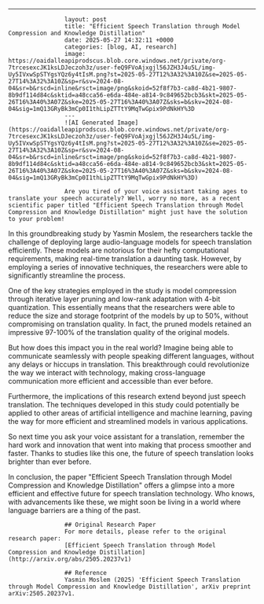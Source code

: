 ---
                    layout: post
                    title: "Efficient Speech Translation through Model Compression and Knowledge Distillation"
                    date: 2025-05-27 14:32:11 +0000
                    categories: [blog, AI, research]
                    image: https://oaidalleapiprodscus.blob.core.windows.net/private/org-7trcesexcJK1ksLDJeczoh3z/user-feQ9FVoAjxgjl56JZH3J4u5L/img-Uy5IVxwSpSTYgsYQz6y4tIsM.png?st=2025-05-27T12%3A32%3A10Z&se=2025-05-27T14%3A32%3A10Z&sp=r&sv=2024-08-04&sr=b&rscd=inline&rsct=image/png&skoid=52f8f7b3-ca8d-4b21-9807-8b9df114d84c&sktid=a48cca56-e6da-484e-a814-9c849652bcb3&skt=2025-05-26T16%3A40%3A07Z&ske=2025-05-27T16%3A40%3A07Z&sks=b&skv=2024-08-04&sig=1mQ13GRyBk3mCp0I1thLipZTTtY9MqTwGpix9PdNkHY%3D
                    ---
                    ![AI Generated Image](https://oaidalleapiprodscus.blob.core.windows.net/private/org-7trcesexcJK1ksLDJeczoh3z/user-feQ9FVoAjxgjl56JZH3J4u5L/img-Uy5IVxwSpSTYgsYQz6y4tIsM.png?st=2025-05-27T12%3A32%3A10Z&se=2025-05-27T14%3A32%3A10Z&sp=r&sv=2024-08-04&sr=b&rscd=inline&rsct=image/png&skoid=52f8f7b3-ca8d-4b21-9807-8b9df114d84c&sktid=a48cca56-e6da-484e-a814-9c849652bcb3&skt=2025-05-26T16%3A40%3A07Z&ske=2025-05-27T16%3A40%3A07Z&sks=b&skv=2024-08-04&sig=1mQ13GRyBk3mCp0I1thLipZTTtY9MqTwGpix9PdNkHY%3D)
                    
                    Are you tired of your voice assistant taking ages to translate your speech accurately? Well, worry no more, as a recent scientific paper titled "Efficient Speech Translation through Model Compression and Knowledge Distillation" might just have the solution to your problem!

In this groundbreaking study by Yasmin Moslem, the researchers tackle the challenge of deploying large audio-language models for speech translation efficiently. These models are notorious for their hefty computational requirements, making real-time translation a daunting task. However, by employing a series of innovative techniques, the researchers were able to significantly streamline the process.

One of the key strategies employed in the study is model compression through iterative layer pruning and low-rank adaptation with 4-bit quantization. This essentially means that the researchers were able to reduce the size and storage footprint of the models by up to 50%, without compromising on translation quality. In fact, the pruned models retained an impressive 97-100% of the translation quality of the original models.

But how does this impact you in the real world? Imagine being able to communicate seamlessly with people speaking different languages, without any delays or hiccups in translation. This breakthrough could revolutionize the way we interact with technology, making cross-language communication more efficient and accessible than ever before.

Furthermore, the implications of this research extend beyond just speech translation. The techniques developed in this study could potentially be applied to other areas of artificial intelligence and machine learning, paving the way for more efficient and streamlined models in various applications.

So next time you ask your voice assistant for a translation, remember the hard work and innovation that went into making that process smoother and faster. Thanks to studies like this one, the future of speech translation looks brighter than ever before.

In conclusion, the paper "Efficient Speech Translation through Model Compression and Knowledge Distillation" offers a glimpse into a more efficient and effective future for speech translation technology. Who knows, with advancements like these, we might soon be living in a world where language barriers are a thing of the past.
                    
                    ## Original Research Paper
                    For more details, please refer to the original research paper:
                    [Efficient Speech Translation through Model Compression and Knowledge Distillation](http://arxiv.org/abs/2505.20237v1)
                    
                    ## Reference
                    Yasmin Moslem (2025) 'Efficient Speech Translation through Model Compression and Knowledge Distillation', arXiv preprint arXiv:2505.20237v1.
                    